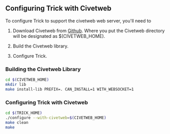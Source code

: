 ## Configuring Trick with Civetweb
To configure Trick to support the civetweb web server, you'll need to

1. Download Civetweb from [Github](https://github.com/civetweb/civetweb). Where you put the Civetweb directory will be designated as $(CIVETWEB_HOME).

2. Build the Civetweb library.
3. Configure Trick.

### Building the Civetweb Library
```bash
cd $(CIVETWEB_HOME)
mkdir lib
make install-lib PREFIX=. CAN_INSTALL=1 WITH_WEBSOCKET=1
```
### Configuring Trick with Civetweb
```bash
cd $(TRICK_HOME)
./configure --with-civetweb=$(CIVETWEB_HOME)
make clean
make
```

